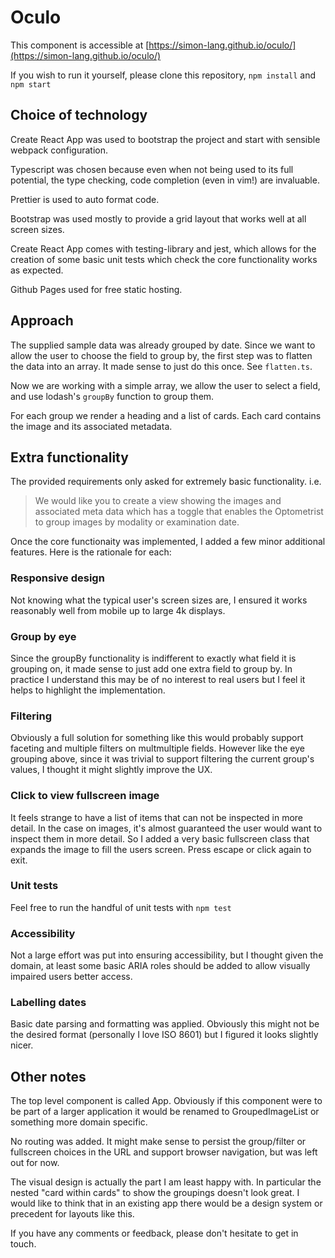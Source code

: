 # Oculo

This component is accessible at [https://simon-lang.github.io/oculo/](https://simon-lang.github.io/oculo/)

If you wish to run it yourself, please clone this repository, `npm install` and `npm start`


## Choice of technology

Create React App was used to bootstrap the project and start with sensible webpack configuration.

Typescript was chosen because even when not being used to its full potential, the type checking, code completion (even in vim!) are invaluable.

Prettier is used to auto format code.

Bootstrap was used mostly to provide a grid layout that works well at all screen sizes. 

Create React App comes with testing-library and jest, which allows for the creation of some basic unit tests which check the core functionality works as expected.

Github Pages used for free static hosting.

## Approach

The supplied sample data was already grouped by date. Since we want to allow the user to choose the field to group by, the first step was to flatten the data into an array. It made sense to just do this once. See `flatten.ts`.

Now we are working with a simple array, we allow the user to select a field, and use lodash's `groupBy` function to group them.

For each group we render a heading and a list of cards. Each card contains the image and its associated metadata.


## Extra functionality

The provided requirements only asked for extremely basic functionality. i.e.

> We would like you to create a view showing the images and associated meta data which has a toggle that enables the Optometrist to group images by modality or examination date.

Once the core functionaity was implemented, I added a few minor additional features. Here is the rationale for each:

### Responsive design

Not knowing what the typical user's screen sizes are, I ensured it works reasonably well from mobile up to large 4k displays.

### Group by eye

Since the groupBy functionality is indifferent to exactly what field it is grouping on, it made sense to just add one extra field to group by. In practice I understand this may be of no interest to real users but I feel it helps to highlight the implementation.

### Filtering

Obviously a full solution for something like this would probably support faceting and multiple filters on multmultiple fields. However like the eye grouping above, since it was trivial to support filtering the current group's values, I thought it might slightly improve the UX.

### Click to view fullscreen image

It feels strange to have a list of items that can not be inspected in more detail. In the case on images, it's almost guaranteed the user would want to inspect them in more detail. So I added a very basic fullscreen class that expands the image to fill the users screen. Press escape or click again to exit.

### Unit tests

Feel free to run the handful of unit tests with `npm test`

### Accessibility

Not a large effort was put into ensuring accessibility, but I thought given the domain, at least some basic ARIA roles should be added to allow visually impaired users better access.

### Labelling dates

Basic date parsing and formatting was applied. Obviously this might not be the desired format (personally I love ISO 8601) but I figured it looks slightly nicer.

## Other notes

The top level component is called App. Obviously if this component were to be part of a larger application it would be renamed to GroupedImageList or something more domain specific.

No routing was added. It might make sense to persist the group/filter or fullscreen choices in the URL and support browser navigation, but was left out for now.

The visual design is actually the part I am least happy with. In particular the nested "card within cards" to show the groupings doesn't look great. I would like to think that in an existing app there would be a design system or precedent for layouts like this.

If you have any comments or feedback, please don't hesitate to get in touch.
